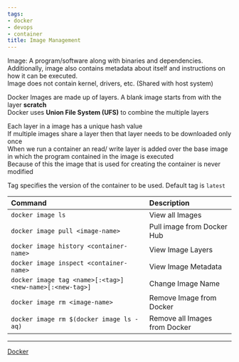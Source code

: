 ```yaml
---
tags:
- docker
- devops
- container
title: Image Management
---
```


Image: A program/software along with binaries and dependencies. Additionally, image also contains metadata about itself and instructions on how it can be executed.  
Image does not contain kernel, drivers, etc. (Shared with host system)

Docker Images are made up of layers. A blank image starts from with the layer **scratch**  
Docker uses **Union File System (UFS)** to combine the multiple layers

Each layer in a image has a unique hash value  
If multiple images share a layer then that layer needs to be downloaded only once  
When we run a container an read/ write layer is added over the base image in which the program contained in the image is executed  
Because of this the image that is used for creating the container is never modified

Tag specifies the version of the container to be used. Default tag is `latest`

| Command                                                  | Description                   |
| :------------------------------------------------------- | :---------------------------- |
| `docker image ls`                                        | View all Images               |
| `docker image pull <image-name>`                         | Pull image from Docker Hub    |
| `docker image history <container-name>`                  | View Image Layers             |
| `docker image inspect <container-name>`                  | View Image Metadata           |
| `docker image tag <name>[:<tag>] <new-name>[:<new-tag>]` | Change Image Name             |
| `docker image rm <image-name>`                           | Remove Image from Docker      |
| `docker image rm $(docker image ls -aq)`                 | Remove all Images from Docker |

---

[Docker](../docker.md)